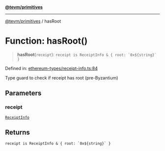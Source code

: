 [**@tevm/primitives**](../README.md)

***

[@tevm/primitives](../globals.md) / hasRoot

# Function: hasRoot()

> **hasRoot**(`receipt`): `` receipt is ReceiptInfo & { root: `0x${string}` } ``

Defined in: [ethereum-types/receipt-info.ts:84](https://github.com/evmts/primitives/blob/main/src/ethereum-types/receipt-info.ts#L84)

Type guard to check if receipt has root (pre-Byzantium)

## Parameters

### receipt

[`ReceiptInfo`](../interfaces/ReceiptInfo.md)

## Returns

`` receipt is ReceiptInfo & { root: `0x${string}` } ``
